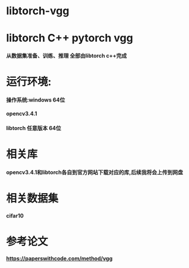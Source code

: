 # libtorch-vgg
# libtorch C++ pytorch vgg
#### 从数据集准备、训练、推理 全部由libtorch c++完成
# 运行环境:
#### 操作系统:windows 64位
#### opencv3.4.1
#### libtorch 任意版本 64位
# 相关库
#### opencv3.4.1和libtorch各自到官方网站下载对应的库,后续我将会上传到网盘
# 相关数据集
#### cifar10
# 参考论文
#### https://paperswithcode.com/method/vgg

